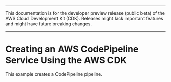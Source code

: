 --------

This documentation is for the developer preview release \(public beta\) of the AWS Cloud Development Kit \(CDK\)\. Releases might lack important features and might have future breaking changes\.

--------

# Creating an AWS CodePipeline Service Using the AWS CDK<a name="codepipeline_example"></a>

This example creates a CodePipeline pipeline\.